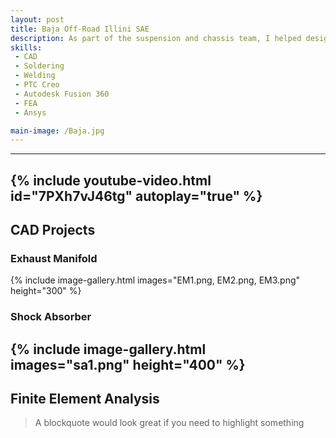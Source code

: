 ```yaml
---
layout: post
title: Baja Off-Road Illini SAE
description: As part of the suspension and chassis team, I helped design and test key components for our off-road vehicle. I used Ansys and Fusion 360 to run FEA and make sure parts could handle 3G dynamic loads with a safety factor of 1.5. I also created CAD models in PTC Creo for parts like tie rods, engine manifold, and shock absorber, and ran thermal analysis on brake rotors to improve durability. Working with the fab team, we cut down build time by 20% through better coordination and design for manufacturability.
skills: 
 - CAD
 - Soldering
 - Welding
 - PTC Creo
 - Autodesk Fusion 360
 - FEA
 - Ansys

main-image: /Baja.jpg
---
```


---
{% include youtube-video.html id="7PXh7vJ46tg" autoplay="true" %}
---


## CAD Projects
### Exhaust Manifold
{% include image-gallery.html images="EM1.png, EM2.png, EM3.png" height="300" %}
### Shock Absorber
{% include image-gallery.html images="sa1.png" height="400" %}
---

## Finite Element Analysis
> A blockquote would look great if you need to highlight something


<!--## Embedding youtube video
The second video has the autoplay on. copy and paste the 11-digit id found in the url link. <br>
*Example* : https://www.youtube.com/watch?v={**MhVw-MHGv4s**}&ab_channel=engineerguy
{% include youtube-video.html id="MhVw-MHGv4s" autoplay= "false"%}
{% include youtube-video.html id="XGC31lmdS6s" autoplay = "true" %}

you can also set up custom size by specifying the width (the aspect ratio has been set to 16/9). The default size is 560 pixels x 315 pixels.  

The width of the video below. Regardless of initial width, all the videos is responsive and will fit within the smaller screen.
{% include youtube-video.html id="tGCdLEQzde0" autoplay = "false" width= "900px" %}  

<br>

## Adding a hozontal line
---

## Starting a new line
leave two spaces "  " at the end or enter <br>

## Adding bold text
this is how you input **bold text**

## Adding italic text
Italicized text is the *cat's meow*.

## Adding ordered list
1. First item
2. Second item
3. Third item
4. Fourth item

## Adding unordered list
- First item
- Second item
- Third item
- Fourth item

## Adding code block
```ruby
def hello_world
  puts "Hello, World!"
end
```

```python
def start()
  print("time to start!")
```

```javascript
let x = 1;
if (x === 1) {
  let x = 2;
  console.log(x);
}
console.log(x);

```

## Adding external links
[Wikipedia](https://en.wikipedia.org)


## Adding block quote
> A blockquote would look great if you need to highlight something


## Adding table 

| Header 1 | Header 2 |
|----------|----------|
| Row 1, Col 1 | Row 1, Col 2 |
| Row 2, Col 1 | Row 2, Col 2 |

make sure to leave aline betwen the table and the header-->

